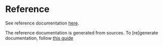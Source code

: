 # Reference

See reference documentation [here](./../api/core.md).

The reference documentation is generated from sources. To [re]generate documentation, follow [this guide](./../development/building#documentation)
